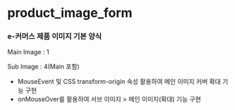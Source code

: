 # product_image_form

### e-커머스 제품 이미지 기본 양식

Main Image : 1

Sub Image  : 4(Main 포함)

- MouseEvent 및 CSS transform-origin 속성 활용하여 메인 이미지 커버 확대 기능 구현
- onMouseOver를 활용하여 서브 이미지 > 메인 이미지(확대) 기능 구현
